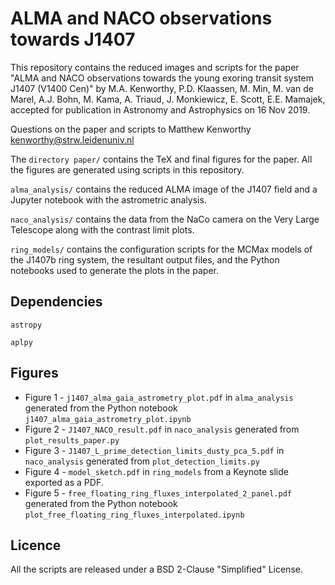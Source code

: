 # ALMA and NACO observations towards J1407

This repository contains the reduced images and scripts for the paper "ALMA and NACO observations towards the young exoring transit system J1407 (V1400 Cen)" by M.A. Kenworthy, P.D. Klaassen, M. Min, M. van de Marel, A.J. Bohn, M. Kama, A. Triaud, J. Monkiewicz, E. Scott, E.E. Mamajek, accepted for publication in Astronomy and Astrophysics on 16 Nov 2019.

Questions on the paper and scripts to Matthew Kenworthy kenworthy@strw.leidenuniv.nl

The `directory paper/` contains the TeX and final figures for the paper. All the figures are generated using scripts in this repository.

`alma_analysis/` contains the reduced ALMA image of the J1407 field and a Jupyter notebook with the astrometric analysis.

`naco_analysis/` contains the data from the NaCo camera on the Very Large Telescope along with the contrast limit plots.

`ring_models/` contains the configuration scripts for the MCMax models of the J1407b ring system, the resultant output files, and the Python notebooks used to generate the plots in the paper.


## Dependencies

`astropy`

`aplpy`

## Figures

* Figure 1 - `j1407_alma_gaia_astrometry_plot.pdf` in `alma_analysis` generated from the Python notebook `j1407_alma_gaia_astrometry_plot.ipynb`
* Figure 2 - `J1407_NACO_result.pdf` in `naco_analysis` generated from `plot_results_paper.py`
* Figure 3 - `J1407_L_prime_detection_limits_dusty_pca_5.pdf` in `naco_analysis` generated from `plot_detection_limits.py`
* Figure 4 - `model_sketch.pdf` in `ring_models` from a Keynote slide exported as a PDF.
* Figure 5 - `free_floating_ring_fluxes_interpolated_2_panel.pdf` generated from the Python notebook `plot_free_floating_ring_fluxes_interpolated.ipynb`


## Licence

All the scripts are released under a BSD 2-Clause "Simplified" License.